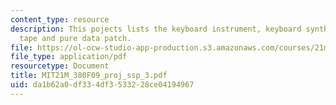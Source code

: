 ```yaml
---
content_type: resource
description: This pojects lists the keyboard instrument, keyboard synthesizer, analog
  tape and pure data patch.
file: https://ol-ocw-studio-app-production.s3.amazonaws.com/courses/21m-380-music-and-technology-contemporary-history-and-aesthetics-fall-2009/da1b62a0df334df3533228ce04194967_MIT21M_380F09_proj_ssp_3.pdf
file_type: application/pdf
resourcetype: Document
title: MIT21M_380F09_proj_ssp_3.pdf
uid: da1b62a0-df33-4df3-5332-28ce04194967
---
```

